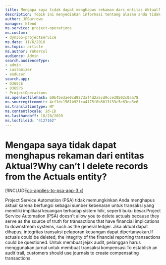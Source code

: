 ```yaml
---
title: Mengapa saya tidak dapat menghapus rekaman dari entitas Aktual?
description: Topik ini menyediakan informasi tentang alasan anda tidak dapat menghapus rekaman dari entitas aktual.
author: JPBurrows
manager: kfend
ms.service: project-operations
ms.custom:
- dyn365-projectservice
ms.date: 11/6/2018
ms.topic: article
ms.author: ruhercul
audience: Admin
search.audienceType:
- admin
- customizer
- enduser
search.app:
- D365CE
- D365PS
- ProjectOperations
ms.openlocfilehash: b9b45e3ae0cd9273af4d2a5cd9cce30502c0aa78
ms.sourcegitcommit: 4cf1dc1561b92fca4175f0b3813133c5e63ce8e6
ms.translationtype: HT
ms.contentlocale: id-ID
ms.lasthandoff: 10/28/2020
ms.locfileid: "4127162"
---
```

# <a name="why-cant-i-delete-records-from-the-actuals-entity"></a><span data-ttu-id="26aa2-103">Mengapa saya tidak dapat menghapus rekaman dari entitas Aktual?</span><span class="sxs-lookup"><span data-stu-id="26aa2-103">Why can’t I delete records from the Actuals entity?</span></span>

[!INCLUDE[cc-applies-to-psa-app-3.x](../includes/cc-applies-to-psa-app-3x.md)]

<span data-ttu-id="26aa2-104">Project Service Automation (PSA) tidak memungkinkan Anda menghapus aktual karena berfungsi sebagai sumber kebenaran untuk transaksi yang memiliki implikasi keuangan terhadap sistem hilir, seperti buku besar.</span><span class="sxs-lookup"><span data-stu-id="26aa2-104">Project Service Automation (PSA) doesn't allow you to delete actuals because they serve as the source of truth for transactions that have financial implications to downstream systems, such as the general ledger.</span></span> <span data-ttu-id="26aa2-105">Jika aktual dapat dihapus, integritas transaksi pelaporan keuangan dapat dipertanyakan.</span><span class="sxs-lookup"><span data-stu-id="26aa2-105">If actuals could be deleted, the integrity of the financial reporting transactions could be questioned.</span></span> <span data-ttu-id="26aa2-106">Untuk membuat jejak audit, pelanggan harus menggunakan jurnal untuk membuat transaksi kompensasi.</span><span class="sxs-lookup"><span data-stu-id="26aa2-106">To establish an audit trail, customers should use journals to create compensating transactions.</span></span>

